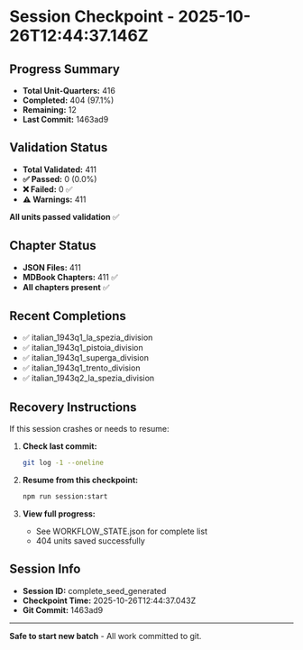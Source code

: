 # Session Checkpoint - 2025-10-26T12:44:37.146Z

## Progress Summary

- **Total Unit-Quarters:** 416
- **Completed:** 404 (97.1%)
- **Remaining:** 12
- **Last Commit:** 1463ad9

## Validation Status

- **Total Validated:** 411
- **✅ Passed:** 0 (0.0%)
- **❌ Failed:** 0 ✅
- **⚠️ Warnings:** 411

**All units passed validation** ✅

## Chapter Status

- **JSON Files:** 411
- **MDBook Chapters:** 411 ✅
- **All chapters present** ✅

## Recent Completions

- ✅ italian_1943q1_la_spezia_division
- ✅ italian_1943q1_pistoia_division
- ✅ italian_1943q1_superga_division
- ✅ italian_1943q1_trento_division
- ✅ italian_1943q2_la_spezia_division

## Recovery Instructions

If this session crashes or needs to resume:

1. **Check last commit:**
   ```bash
   git log -1 --oneline
   ```

2. **Resume from this checkpoint:**
   ```bash
   npm run session:start
   ```

3. **View full progress:**
   - See WORKFLOW_STATE.json for complete list
   - 404 units saved successfully

## Session Info

- **Session ID:** complete_seed_generated
- **Checkpoint Time:** 2025-10-26T12:44:37.043Z
- **Git Commit:** 1463ad9

---

**Safe to start new batch** - All work committed to git.
